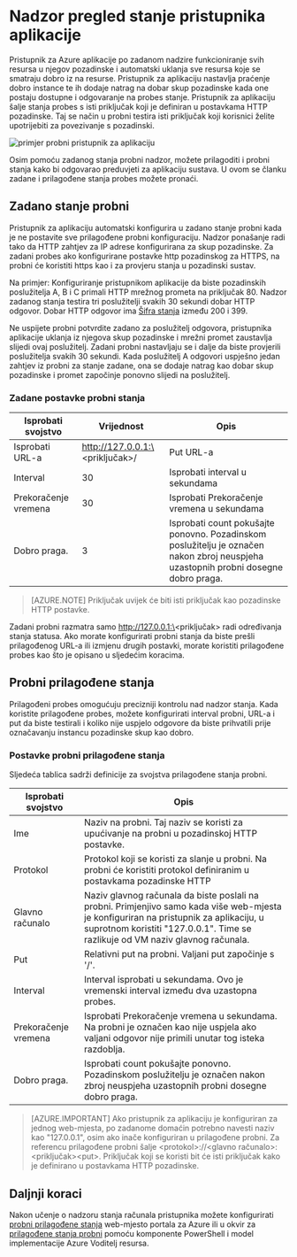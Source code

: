 

<properties
   pageTitle="Stanje nadzor pregled za pristupnik za aplikaciju Azure | Microsoft Azure"
   description="Dodatne informacije o praćenju mogućnosti u Azure aplikacije pristupnika"
   services="application-gateway"
   documentationCenter="na"
   authors="georgewallace"
   manager="carmonm"
   editor=""
   tags="azure-resource-manager"
/>
<tags  
   ms.service="application-gateway"
   ms.devlang="na"
   ms.topic="article"
   ms.tgt_pltfrm="na"
   ms.workload="infrastructure-services"
   ms.date="10/25/2016"
   ms.author="gwallace" />

# <a name="application-gateway-health-monitoring-overview"></a>Nadzor pregled stanje pristupnika aplikacije

Pristupnik za Azure aplikacije po zadanom nadzire funkcioniranje svih resursa u njegov pozadinske i automatski uklanja sve resursa koje se smatraju dobro iz na resurse. Pristupnik za aplikaciju nastavlja praćenje dobro instance te ih dodaje natrag na dobar skup pozadinske kada one postaju dostupne i odgovaranje na probes stanje. Pristupnik za aplikaciju šalje stanja probes s isti priključak koji je definiran u postavkama HTTP pozadinske. Taj se način u probni testira isti priključak koji korisnici želite upotrijebiti za povezivanje s pozadinski.

![primjer probni pristupnik za aplikaciju][1]

Osim pomoću zadanog stanja probni nadzor, možete prilagoditi i probni stanja kako bi odgovarao preduvjeti za aplikaciju sustava. U ovom se članku zadane i prilagođene stanja probes možete pronaći.

## <a name="default-health-probe"></a>Zadano stanje probni

Pristupnik za aplikaciju automatski konfigurira u zadano stanje probni kada je ne postavite sve prilagođene probni konfiguraciju. Nadzor ponašanje radi tako da HTTP zahtjev za IP adrese konfigurirana za skup pozadinske. Za zadani probes ako konfigurirane postavke http pozadinskog za HTTPS, na probni će koristiti https kao i za provjeru stanja u pozadinski sustav.

Na primjer: Konfiguriranje pristupnikom aplikacije da biste pozadinskih poslužitelja A, B i C primali HTTP mrežnog prometa na priključak 80. Nadzor zadanog stanja testira tri poslužitelji svakih 30 sekundi dobar HTTP odgovor. Dobar HTTP odgovor ima [Šifra stanja](https://msdn.microsoft.com/library/aa287675.aspx) između 200 i 399.

Ne uspijete probni potvrdite zadano za poslužitelj odgovora, pristupnika aplikacije uklanja iz njegova skup pozadinske i mrežni promet zaustavlja slijedi ovaj poslužitelj. Zadani probni nastavljaju se i dalje da biste provjerili poslužitelja svakih 30 sekundi. Kada poslužitelj A odgovori uspješno jedan zahtjev iz probni za stanje zadane, ona se dodaje natrag kao dobar skup pozadinske i promet započinje ponovno slijedi na poslužitelj.

### <a name="default-health-probe-settings"></a>Zadane postavke probni stanja

|Isprobati svojstvo | Vrijednost | Opis|
|---|---|---|
| Isprobati URL-a| http://127.0.0.1:\<priključak\>/ | Put URL-a |
| Interval | 30 | Isprobati interval u sekundama |
| Prekoračenje vremena  | 30 | Isprobati Prekoračenje vremena u sekundama |
| Dobro praga. | 3 | Isprobati count pokušajte ponovno. Pozadinskom poslužitelju je označen nakon zbroj neuspjeha uzastopnih probni dosegne dobro praga. |

> [AZURE.NOTE] Priključak uvijek će biti isti priključak kao pozadinske HTTP postavke.

Zadani probni razmatra samo http://127.0.0.1:\<priključak\> radi određivanja stanja statusa. Ako morate konfigurirati probni stanja da biste prešli prilagođenog URL-a ili izmjenu drugih postavki, morate koristiti prilagođene probes kao što je opisano u sljedećim koracima.

## <a name="custom-health-probe"></a>Probni prilagođene stanja

Prilagođeni probes omogućuju precizniji kontrolu nad nadzor stanja. Kada koristite prilagođene probes, možete konfigurirati interval probni, URL-a i put da biste testirali i koliko nije uspjelo odgovore da biste prihvatili prije označavanju instancu pozadinske skup kao dobro.

### <a name="custom-health-probe-settings"></a>Postavke probni prilagođene stanja

Sljedeća tablica sadrži definicije za svojstva prilagođene stanja probni.

|Isprobati svojstvo| Opis|
|---|---|
| Ime | Naziv na probni. Taj naziv se koristi za upućivanje na probni u pozadinskoj HTTP postavke. |
| Protokol | Protokol koji se koristi za slanje u probni. Na probni će koristiti protokol definiranim u postavkama pozadinske HTTP |
| Glavno računalo |  Naziv glavnog računala da biste poslali na probni. Primjenjivo samo kada više web-mjesta je konfiguriran na pristupnik za aplikaciju, u suprotnom koristiti "127.0.0.1". Time se razlikuje od VM naziv glavnog računala. |
| Put | Relativni put na probni. Valjani put započinje s '/'. |
| Interval | Interval isprobati u sekundama. Ovo je vremenski interval između dva uzastopna probes.|
| Prekoračenje vremena | Isprobati Prekoračenje vremena u sekundama. Na probni je označen kao nije uspjela ako valjani odgovor nije primili unutar tog isteka razdoblja. |
| Dobro praga. | Isprobati count pokušajte ponovno. Pozadinskom poslužitelju je označen nakon zbroj neuspjeha uzastopnih probni dosegne dobro praga. |

> [AZURE.IMPORTANT] Ako pristupnik za aplikaciju je konfiguriran za jednog web-mjesta, po zadanome domaćin potrebno navesti naziv kao "127.0.0.1", osim ako inače konfiguriran u prilagođene probni.
Za referencu prilagođene probni šalje \<protokol\>://\<glavno računalo\>:\<priključak\>\<put\>. Priključak koji se koristi bit će isti priključak kako je definirano u postavkama HTTP pozadinske.

## <a name="next-steps"></a>Daljnji koraci

Nakon učenje o nadzoru stanja računala pristupnika možete konfigurirati [probni prilagođene stanja](application-gateway-create-probe-portal.md) web-mjesto portala za Azure ili u okvir za [prilagođene stanja probni](application-gateway-create-probe-ps.md) pomoću komponente PowerShell i model implementacije Azure Voditelj resursa.

[1]: ./media/application-gateway-probe-overview/appgatewayprobe.png